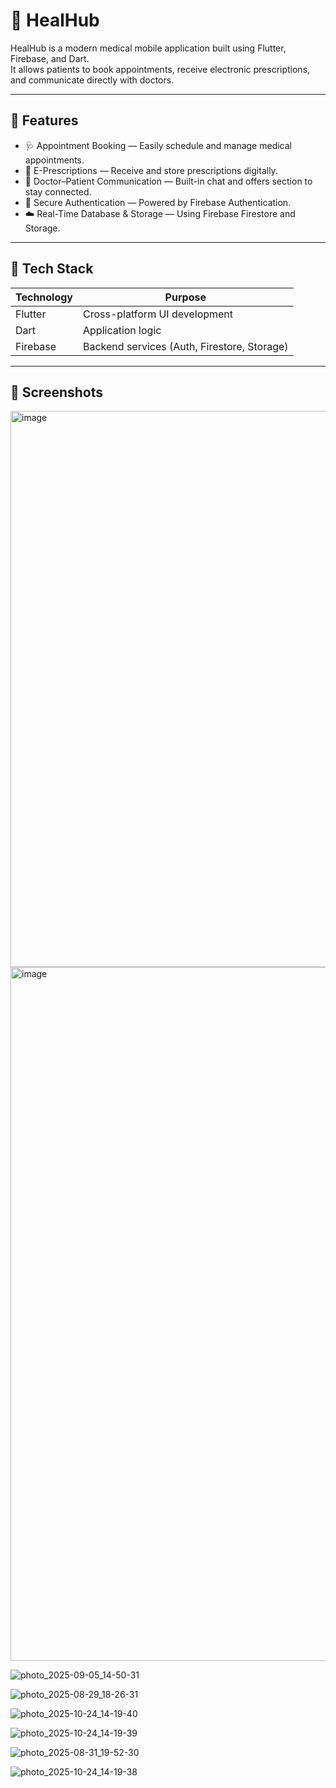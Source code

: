 # 🏥 HealHub

HealHub is a modern medical mobile application built using Flutter, Firebase, and Dart.  
It allows patients to book appointments, receive electronic prescriptions, and communicate directly with doctors.

---

## 🚀 Features

- 🩺 Appointment Booking — Easily schedule and manage medical appointments.  
- 💊 E-Prescriptions — Receive and store prescriptions digitally.  
- 💬 Doctor–Patient Communication — Built-in chat and offers section to stay connected.  
- 🔐 Secure Authentication — Powered by Firebase Authentication.  
- ☁️ Real-Time Database & Storage — Using Firebase Firestore and Storage.

---

## 🧩 Tech Stack

| Technology | Purpose |
|-------------|----------|
| Flutter | Cross-platform UI development |
| Dart | Application logic |
| Firebase | Backend services (Auth, Firestore, Storage) |

---

## 📸 Screenshots
<img width="1004" height="890" alt="image" src="https://github.com/user-attachments/assets/0ead5bbe-94ee-453f-a01d-aac993c6e08c" />
<img width="931" height="1110" alt="image" src="https://github.com/user-attachments/assets/af7d5ab5-752e-4eda-9072-7755a546b7f4" />

![photo_2025-09-05_14-50-31](https://github.com/user-attachments/assets/5d253efd-ce95-4ba2-abcb-9280d10fb816)


![photo_2025-08-29_18-26-31](https://github.com/user-attachments/assets/bcc456f7-d706-47fe-b28d-52a1dd38c8b2)

![photo_2025-10-24_14-19-40](https://github.com/user-attachments/assets/6814d6f6-7e15-4664-8bec-0ad99212a7e8)

![photo_2025-10-24_14-19-39](https://github.com/user-attachments/assets/3f284b60-2bcf-49a4-92ad-5c8c6b89a26a)

![photo_2025-08-31_19-52-30](https://github.com/user-attachments/assets/5d5e9406-67c2-45a4-be12-29bd7b6188a7)

![photo_2025-10-24_14-19-38](https://github.com/user-attachments/assets/10294318-b958-4650-b33d-494e16bc5435)

